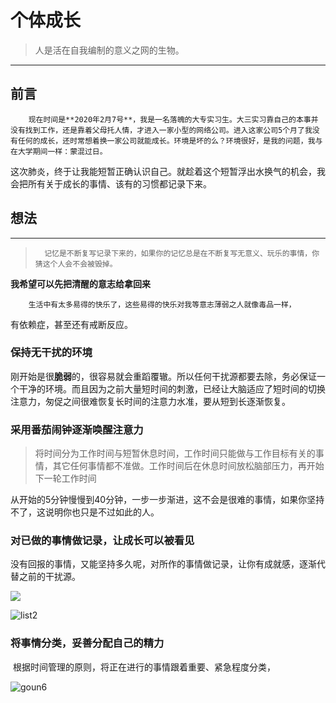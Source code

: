 # 个体成长

>  人是活在自我编制的意义之网的生物。

***

## 前言

   		现在时间是**2020年2月7号**，我是一名落魄的大专实习生。大三实习靠自己的本事并没有找到工作，还是靠着父母托人情，才进入一家小型的网络公司。进入这家公司5个月了我没有任何的成长，还时常想着换一家公司就能成长。环境是坏的么？环境很好，是我的问题，我与在大学期间一样：蒙混过日。

​		这次肺炎，终于让我能短暂正确认识自己。就趁着这个短暂浮出水换气的机会，我会把所有关于成长的事情、该有的习惯都记录下来。

## 想法

***

>  		记忆是不断复写记录下来的，如果你的记忆总是在不断复写无意义、玩乐的事情，你猜这个人会不会被毁掉。

**我希望可以先把清醒的意志给拿回来**

  		生活中有太多易得的快乐了，这些易得的快乐对我等意志薄弱之人就像毒品一样，

有依赖症，甚至还有戒断反应。

### 保持无干扰的环境

​	   刚开始是很**脆弱**的，很容易就会重蹈覆辙。所以任何干扰源都要去除，务必保证一个干净的环境。而且因为之前大量短时间的刺激，已经让大脑适应了短时间的切换注意力，匆促之间很难恢复长时间的注意力水准，要从短到长逐渐恢复。

### 采用番茄闹钟逐渐唤醒注意力

> 将时间分为工作时间与短暂休息时间，工作时间只能做与工作目标有关的事情，其它任何事情都不准做。工作时间后在休息时间放松脑部压力，再开始下一轮工作时间

从开始的5分钟慢慢到40分钟，一步一步渐进，这不会是很难的事情，如果你坚持不了，这说明你也只是不过如此的人。



### 对已做的事情做记录，让成长可以被看见

​          没有回报的事情，又能坚持多久呢，对所作的事情做记录，让你有成就感，逐渐代替之前的干扰源。

![](D:\WorkSpace\Web\self-examination-\note\gossip\img\list.png)

![list2](D:\WorkSpace\Web\self-examination-\note\gossip\img\list2.png)

### 将事情分类，妥善分配自己的精力

​		根据时间管理的原则，将正在进行的事情跟着重要、紧急程度分类，

![goun6](D:\WorkSpace\Web\self-examination-\note\gossip\img\goun6.jpg)